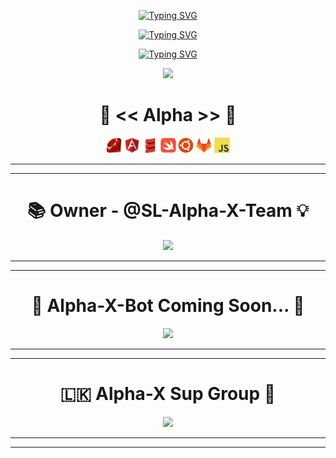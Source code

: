 
<!---------- Typing SVG ---------->
<p align="center">
    <a href="https://avatars.githubusercontent.com/u/85664936?v=10">
        <img
            src="https://readme-typing-svg.herokuapp.com?size=30&width=300&lines=Hello+Im+MALINDU"
            alt="Typing SVG"
        />
    </a>
</p>

<!---------- Typing SVG ---------->
<p align="center">
    <a href="https://avatars.githubusercontent.com/u/8664936?v=4">
        <img
            src="https://readme-typing-svg.herokuapp.com?size=30&width=330&lines=Wlcm+To+My+Profile+🚀"
            alt="Typing SVG"
        />
    </a>
</p>

<!---------- Typing SVG ---------->
<p align="center">
    <a href="https://avatars.githubusercontent.com/u/85664936?v=4">
        <img
            src="https://readme-typing-svg.herokuapp.com?size=28&width=495&lines=<Creating+New+Alpha-X+WA+Bot>"
            alt="Typing SVG"
        />
    </a>
</p>

<p align='center'>
  <a href="https://www.python.org/" alt="made-with-python"> <img src="https://github.com/souvikguria98/souvikguria98/blob/master/Hi.gif"width="75" /> </a>
</p>

## <h1 align="center"> 💝 << Alpha >> 🍁</h1>

<!-- programming langs i work-->
<p align="center">
<img src="https://raw.githubusercontent.com/devicons/devicon/master/icons/ruby/ruby-original.svg" width="25px" height="25px"/>
<img src="https://raw.githubusercontent.com/devicons/devicon/master/icons/angularjs/angularjs-original.svg" width="25px" height="25px"/>
<img src="https://raw.githubusercontent.com/devicons/devicon/master/icons/scala/scala-original.svg" width="25px" height="25px"/>
<img src="https://raw.githubusercontent.com/devicons/devicon/master/icons/swift/swift-original.svg" width="25px" height="25px"/>
<img src="https://raw.githubusercontent.com/devicons/devicon/master/icons/ubuntu/ubuntu-plain.svg" width="25px" height="25px"/>
<img src="https://raw.githubusercontent.com/devicons/devicon/master/icons/gitlab/gitlab-original.svg" width="25px" height="25px"/>
<img src="https://raw.githubusercontent.com/devicons/devicon/master/icons/javascript/javascript-original.svg" width="25px" height="25px"/>

---
 ___
 <h1 align="center"><b> 📚 Owner - @SL-Alpha-X-Team 💡 </b></h1> 

<p align="center"><a href="https://github.com/SL-Alpha-X"><img src="https://telegra.ph/file/7d8f31f13b6631242752d.jpg" width="400"></a></p>

---
 ___
 
<h1 align="center"><b>🚨 Alpha-X-Bot Coming Soon... 🚨</b></h1> 

<p align="center"><a href="https://github.com/SL-Alpha-X-Team"><img src="https://telegra.ph/file/acdd3b748883b1bb81535.jpg" width="400"></a></p>

---
 ___
<h1 align="center"><b>🇱🇰 Alpha-X Sup Group 📌️</b></h1> 

<p align="center"><a href="https://chat.whatsapp.com/Ku8MincABBWAEOaG44PqZE"><img src="https://telegra.ph/file/2bbf2cc997a7065124827.jpg" width="400"></a></p>

---
 ___
